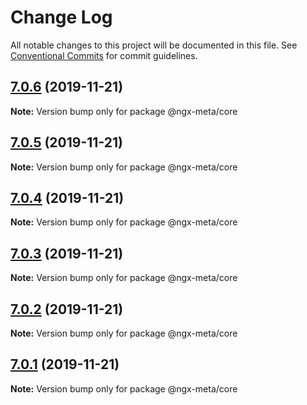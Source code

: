 # Change Log

All notable changes to this project will be documented in this file.
See [Conventional Commits](https://conventionalcommits.org) for commit guidelines.

## [7.0.6](https://github.com/fulls1z3/ngx-meta/compare/v7.0.5...v7.0.6) (2019-11-21)

**Note:** Version bump only for package @ngx-meta/core





## [7.0.5](https://github.com/fulls1z3/ngx-meta/compare/v7.0.4...v7.0.5) (2019-11-21)

**Note:** Version bump only for package @ngx-meta/core





## [7.0.4](https://github.com/fulls1z3/ngx-meta/compare/v7.0.3...v7.0.4) (2019-11-21)

**Note:** Version bump only for package @ngx-meta/core





## [7.0.3](https://github.com/fulls1z3/ngx-meta/compare/v7.0.2...v7.0.3) (2019-11-21)

**Note:** Version bump only for package @ngx-meta/core





## [7.0.2](https://github.com/fulls1z3/ngx-meta/compare/v7.0.1...v7.0.2) (2019-11-21)

**Note:** Version bump only for package @ngx-meta/core





## [7.0.1](https://github.com/fulls1z3/ngx-meta/compare/v6.0.0-rc.1...v7.0.1) (2019-11-21)

**Note:** Version bump only for package @ngx-meta/core

